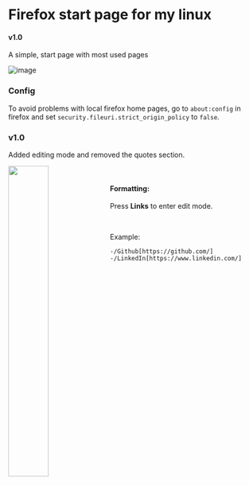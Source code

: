 # Firefox start page for my linux
#### v1.0

A simple, start page with most used pages <br/>


![image](https://github.com/user-attachments/assets/539bac7f-ad0c-4efa-8d0a-edbc3e9d57ef)

### Config 
To avoid problems with local firefox home pages, go to `about:config` in firefox and set `security.fileuri.strict_origin_policy` to `false`.

### v1.0
Added editing mode and removed the quotes section.

<img align="left" src="https://github.com/user-attachments/assets/6223ab2c-9494-4125-94ad-fcbaa48d05a3" width="40%"/>

<br/>

#### Formatting:

Press **Links** to enter edit mode.

<br/>

Example:
```
-/Github[https://github.com/]
-/LinkedIn[https://www.linkedin.com/]
```
